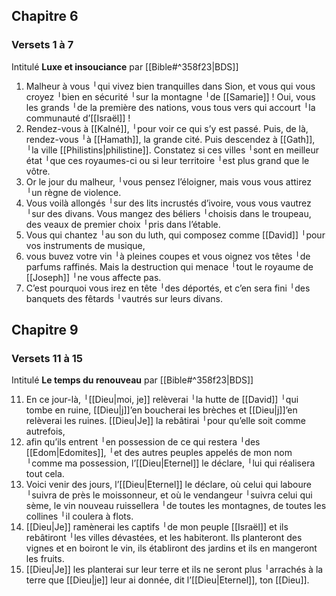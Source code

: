 ## Chapitre 6
### Versets 1 à 7
Intitulé **Luxe et insouciance** par [[Bible#^358f23|BDS]]

1) Malheur à vous ╵qui vivez bien tranquilles dans Sion,
   et vous qui vous croyez ╵bien en sécurité ╵sur la montagne ╵de [[Samarie]] !
   Oui, vous les grands ╵de la première des nations,
   vous tous vers qui accourt ╵la communauté d’[[Israël]] !
2) Rendez-vous à [[Kalné]], ╵pour voir ce qui s’y est passé.
   Puis, de là, rendez-vous ╵à [[Hamath]], la grande cité.
   Puis descendez à [[Gath]], ╵la ville [[Philistins|philistine]].
   Constatez si ces villes ╵sont en meilleur état ╵que ces royaumes-ci
   ou si leur territoire ╵est plus grand que le vôtre.
3) Or le jour du malheur, ╵vous pensez l’éloigner,
   mais vous vous attirez ╵un règne de violence.
4) Vous voilà allongés ╵sur des lits incrustés d’ivoire,
   vous vous vautrez ╵sur des divans.
   Vous mangez des béliers ╵choisis dans le troupeau,
   des veaux de premier choix ╵pris dans l’étable.
5) Vous qui chantez ╵au son du luth,
   qui composez comme [[David]] ╵pour vos instruments de musique,
6) vous buvez votre vin ╵à pleines coupes
   et vous oignez vos têtes ╵de parfums raffinés.
   Mais la destruction qui menace ╵tout le royaume de [[Joseph]] ╵ne vous affecte pas.
7) C’est pourquoi vous irez en tête ╵des déportés,
   et c’en sera fini ╵des banquets des fêtards ╵vautrés sur leurs divans.
## Chapitre 9
### Versets 11 à 15
Intitulé **Le temps du renouveau** par [[Bible#^358f23|BDS]]

11) En ce jour-là, ╵[[Dieu|moi, je]] relèverai ╵la hutte de [[David]] ╵qui tombe en ruine,
    [[Dieu|j]]’en boucherai les brèches
    et [[Dieu|j]]’en relèverai les ruines.
    [[Dieu|Je]] la rebâtirai ╵pour qu’elle soit comme autrefois,
12) afin qu’ils entrent ╵en possession
    de ce qui restera ╵des [[Edom|Edomites]], ╵et des autres peuples
    appelés de mon nom ╵comme ma possession,
    l’[[Dieu|Eternel]] le déclare, ╵lui qui réalisera tout cela.
13) Voici venir des jours,
    l’[[Dieu|Eternel]] le déclare,
    où celui qui laboure ╵suivra de près le moissonneur,
    et où le vendangeur ╵suivra celui qui sème,
    le vin nouveau ruissellera ╵de toutes les montagnes,
    de toutes les collines ╵il coulera à flots.
14) [[Dieu|Je]] ramènerai les captifs ╵de mon peuple [[Israël]]
    et ils rebâtiront ╵les villes dévastées,
    et les habiteront.
    Ils planteront des vignes
    et en boiront le vin,
    ils établiront des jardins
    et ils en mangeront les fruits.
15) [[Dieu|Je]] les planterai sur leur terre
    et ils ne seront plus ╵arrachés à la terre
    que [[Dieu|je]] leur ai donnée,
    dit l’[[Dieu|Eternel]], ton [[Dieu]].